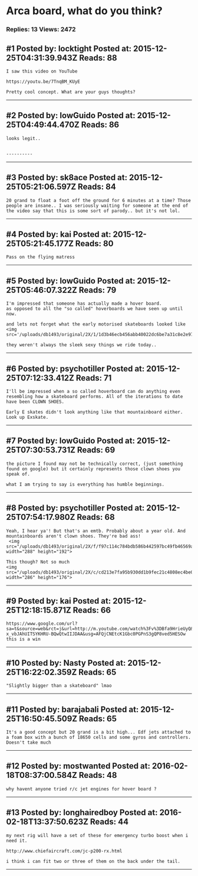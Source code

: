 # Arca board, what do you think?

### Replies: 13 Views: 2472

## \#1 Posted by: locktight Posted at: 2015-12-25T04:31:39.943Z Reads: 88

```
I saw this video on YouTube

https://youtu.be/7TnqBM_KUyE

Pretty cool concept. What are your guys thoughts?
```

---
## \#2 Posted by: lowGuido Posted at: 2015-12-25T04:49:44.470Z Reads: 86

```
looks legit..


----------
```

---
## \#3 Posted by: sk8ace Posted at: 2015-12-25T05:21:06.597Z Reads: 84

```
20 grand to float a foot off the ground for 6 minutes at a time? Those people are insane.. I was seriously waiting for someone at the end of the video say that this is some sort of parody.. but it's not lol.
```

---
## \#4 Posted by: kai Posted at: 2015-12-25T05:21:45.177Z Reads: 80

```
Pass on the flying matress
```

---
## \#5 Posted by: lowGuido Posted at: 2015-12-25T05:46:07.322Z Reads: 79

```
I'm impressed that someone has actually made a hover board.
as opposed to all the "so called" hoverboards we have seen up until now.

and lets not forget what the early motorised skateboards looked like
<img src='/uploads/db1493/original/2X/1/1d3b46ecb456abb40022dc6be7a31c8e2e970cc7.jpg'>

they weren't always the sleek sexy things we ride today..
```

---
## \#6 Posted by: psychotiller Posted at: 2015-12-25T07:12:33.412Z Reads: 71

```
I'll be impressed when a so called hoverboard can do anything even resembling how a skateboard performs. All of the iterations to date have been CLOWN SHOES.

Early E skates didn't look anything like that mountainboard either. Look up Exskate.
```

---
## \#7 Posted by: lowGuido Posted at: 2015-12-25T07:30:53.731Z Reads: 69

```
the picture I found may not be technically correct, (just something found on google) but it certainly represents those clown shoes you speak of.

what I am trying to say is everything has humble beginnings.
```

---
## \#8 Posted by: psychotiller Posted at: 2015-12-25T07:54:17.980Z Reads: 68

```
Yeah, I hear ya'! But that's an emtb. Probably about a year old. And mountainboards aren't clown shoes. They're bad ass!
 <img src="/uploads/db1493/original/2X/f/f97c114c784bdb586b442597bc49fb46569a34fa.jpg" width="288" height="192">

This though? Not so much
<img src="/uploads/db1493/original/2X/c/cd213e7fa95b930dd1b9fec21c4808ec4be04730.png" width="286" height="176">
```

---
## \#9 Posted by: kai Posted at: 2015-12-25T12:18:15.871Z Reads: 66

```
https://www.google.com/url?sa=t&source=web&rct=j&url=http://m.youtube.com/watch%3Fv%3DBfa9HrieUyQ&ved=0ahUKEwjurM-x_vbJAhUITSYKHRU-BQwQtwIIJDAA&usg=AFQjCNEtcK1Gbc0PGPnS3gQP8ved5HESOw this is a win
```

---
## \#10 Posted by: Nasty Posted at: 2015-12-25T16:22:02.359Z Reads: 65

```
"Slightly bigger than a skateboard" lmao
```

---
## \#11 Posted by: barajabali Posted at: 2015-12-25T16:50:45.509Z Reads: 65

```
It's a good concept but 20 grand is a bit high... Edf jets attached to a foam box with a bunch of 18650 cells and some gyros and controllers. Doesn't take much
```

---
## \#12 Posted by: mostwanted Posted at: 2016-02-18T08:37:00.584Z Reads: 48

```
why havent anyone tried r/c jet engines for hover board ?
```

---
## \#13 Posted by: longhairedboy Posted at: 2016-02-18T13:37:50.623Z Reads: 44

```
my next rig will have a set of these for emergency turbo boost when i need it. 

http://www.chiefaircraft.com/jc-p200-rx.html

i think i can fit two or three of them on the back under the tail.
```

---
